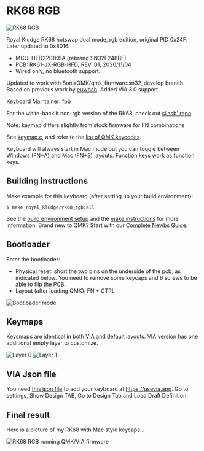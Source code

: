 # RK68 RGB

![RK68 RGB](https://i.ibb.co/bLYNDjb/IMG-20210321-025644.jpg)

Royal Kludge RK68 hotswap dual mode, rgb edition, original PID 0x24F. Later updated to 0x8016.

- MCU: HFD2201KBA (rebrand SN32F248BF)
- PCB: RK61-JX-RGB-HFD; REV: 01; 2020/11/04
- Wired only, no bluetooth support.

Updated to work with SonixQMK/qmk_firmware:sn32_develop branch. Based on previous work by [euwbah](https://github.com/euwbah). Added VIA 3.0 support.

Keyboard Maintainer: [fpb](https://github.com/fpb)

For the white-backlit non-rgb version of the RK68, check out [silasb' repo](https://github.com/silasb/qmk_firmware)


Note: keymap differs slightly from stock firmware for FN combinations

See [keymap.c](keymaps/default/keymap.c), and refer to the [list
of QMK keycodes](https://beta.docs.qmk.fm/using-qmk/simple-keycodes/keycodes).

Keyboard will always start in Mac mode but you can toggle between Windows (FN+A) and Mac (FN+S) layouts. Function keys work as function keys.

Building instructions
-----------------


Make example for this keyboard (after setting up your build environment):

    $ make royal_kludge/rk68_rgb:all

See the [build environment setup](https://docs.qmk.fm/#/getting_started_build_tools) and the [make instructions](https://docs.qmk.fm/#/getting_started_make_guide) for more information. Brand new to QMK? Start with our [Complete Newbs Guide](https://docs.qmk.fm/#/newbs).

## Bootloader

Enter the bootloader:

- Physical reset: short the two pins on the underside of the pcb, as indicated below. You need to remove some keycaps and 6 screws to be able to flip the PCB.
- Layout (after loading QMK): FN + CTRL

![Bootloader mode](https://i.ibb.co/BT7sj31/bootmode.jpg)

## Keymaps

Keysmaps are identical in both VIA and default layouts. VIA version has one additional empty layer to customize.

![Layer 0](https://i.ibb.co/9wXbcmM/layer0.jpg)
![Layer 1](https://i.ibb.co/q9T33QJ/layer1.jpg)

## VIA Json file

You need [this json file](./keymaps/via/rk68-rgb_via.json) to add your keyboard at https://usevia.app. Go to settings, Show Design TAB, Go to Design Tab and Load Draft Definition.

## Final result

Here is a picture of my RK68 with Mac style keycaps...

![RK68 RGB running QMK/VIA firmware](https://i.ibb.co/HCrk3D3/IMG-20231118-133253.jpg)